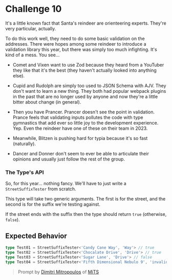 # Challenge 10

It's a little known fact that Santa's reindeer are orienteering experts. They're very particular, actually.

To do this work well, they need to do some basic validation on the addresses. There were hopes among some reindeer to introduce a validation library this year, but there was simply too much infighting. It's kind of a mess. You see...

- Comet and Vixen want to use Zod because they heard from a YouTuber they like that it's the best (they haven't actually looked into anything else).

- Cupid and Rudolph are simply too used to JSON Schema with AJV. They don't want to learn a new thing. They both had popular webpack plugins in the past that are no longer used by anyone and now they're a little bitter about change (in general).

- Then you have Prancer. Prancer doesn't see the point in validation. Prance feels that validating inputs pollutes the code with type gymnastics that add ever so little joy to the development experience. Yep. Even the reindeer have one of these on their team in 2023.

- Meanwhile, Blitzen is pushing hard for typia because it's so fast (naturally).

- Dancer and Donner don't seem to ever be able to articulate their opinions and usually just follow the rest of the group.

### The Type's API

So, for this year... nothing fancy. We'll have to just write a `StreetSuffixTester` from scratch.

This type will take two generic arguments. The first is for the street, and the second is for the suffix we're testing against.

If the street ends with the suffix then the type should return `true` (otherwise, `false`).

## Expected Behavior

```ts
type Test01 = StreetSuffixTester<'Candy Cane Way', 'Way'> // true
type Test02 = StreetSuffixTester<'Chocalate Drive', 'Drive'> // true
type Test03 = StreetSuffixTester<'Sugar Lane', 'Drive'> // false
type Test04 = StreetSuffixTester<'Fifth Dimensional Nebulo 9', 'invalid'> // false
```

> Prompt by [Dimitri Mitropoulos](https://github.com/dimitropoulos) of [MiTS](https://www.youtube.com/@MichiganTypeScript)
